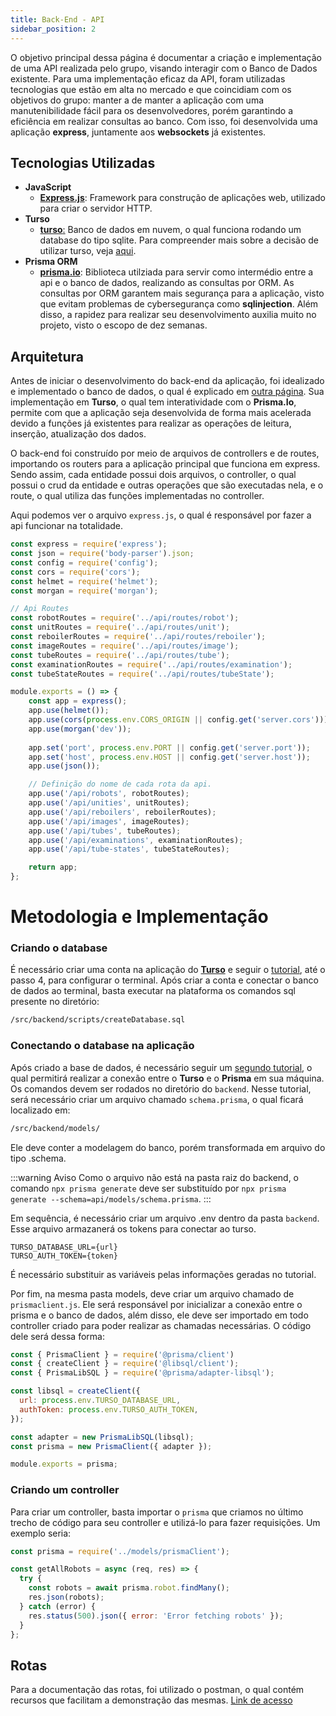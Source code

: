 ```yaml
---
title: Back-End - API
sidebar_position: 2
---
```


O objetivo principal dessa página é documentar a criação e implementação de uma API realizada pelo grupo, visando interagir com o Banco de Dados existente. Para uma implementação eficaz da API, foram utilizadas tecnologias que estão em alta no mercado e que coincidiam com os objetivos do grupo: manter a de manter a aplicação com uma manutenibilidade fácil para os desenvolvedores, porém garantindo a eficiência em realizar consultas ao banco. Com isso, foi desenvolvida uma aplicação **express**, juntamente aos **websockets** já existentes.

## Tecnologias Utilizadas

- **JavaScript**
  - **[Express.js](https://expressjs.com/)**: Framework para construção de aplicações web, utilizado para criar o servidor HTTP.
- **Turso**
  - [**turso**:](https://turso.tech/) Banco de dados em nuvem, o qual funciona rodando um database do tipo sqlite. Para compreender mais sobre a decisão de utilizar turso, veja [aqui](/Sprint%204/banco_de_dados.md).
- **Prisma ORM**
  - [**prisma.io**](https://www.prisma.io/docs/orm/prisma-schema/overview): Biblioteca utilziada para servir como intermédio entre a api e o banco de dados, realizando as consultas por ORM. As consultas por ORM garantem mais segurança para a aplicação, visto que evitam problemas de cybersegurança como **sqlinjection**. Além disso, a rapidez para realizar seu desenvolvimento auxilia muito no projeto, visto o escopo de dez semanas.


## Arquitetura

Antes de iniciar o desenvolvimento do back-end da aplicação,  foi idealizado e implementado o banco de dados, o qual é explicado em [outra página](/Sprint%204/banco_de_dados.md). Sua implementação em **Turso**, o qual tem interatividade com o **Prisma.Io**, permite com que a aplicação seja desenvolvida de forma mais acelerada devido a funções já existentes para realizar as operações de leitura, inserção, atualização dos dados.

O back-end foi construído por meio de arquivos de controllers e de routes, importando os routers para a aplicação principal que funciona em express. Sendo assim, cada entidade possui dois arquivos, o controller, o qual possui o crud da entidade e outras operações que são executadas nela, e o route, o qual utiliza das funções implementadas no controller.

Aqui podemos ver o arquivo `express.js`, o qual é responsável por fazer a api funcionar na totalidade.

```javascript
const express = require('express');
const json = require('body-parser').json;
const config = require('config');
const cors = require('cors');
const helmet = require('helmet');
const morgan = require('morgan');

// Api Routes
const robotRoutes = require('../api/routes/robot');
const unitRoutes = require('../api/routes/unit');
const reboilerRoutes = require('../api/routes/reboiler');
const imageRoutes = require('../api/routes/image');
const tubeRoutes = require('../api/routes/tube');
const examinationRoutes = require('../api/routes/examination');
const tubeStateRoutes = require('../api/routes/tubeState'); 

module.exports = () => {
    const app = express();
    app.use(helmet());
    app.use(cors(process.env.CORS_ORIGIN || config.get('server.cors')));
    app.use(morgan('dev'));
    
    app.set('port', process.env.PORT || config.get('server.port'));
    app.set('host', process.env.HOST || config.get('server.host'));
    app.use(json());

    // Definição do nome de cada rota da api.
    app.use('/api/robots', robotRoutes);
    app.use('/api/unities', unitRoutes);
    app.use('/api/reboilers', reboilerRoutes);
    app.use('/api/images', imageRoutes);
    app.use('/api/tubes', tubeRoutes);
    app.use('/api/examinations', examinationRoutes);
    app.use('/api/tube-states', tubeStateRoutes);

    return app;
};
```

# Metodologia e Implementação

### Criando o database
É necessário criar uma conta na aplicação do [**Turso**](https://turso.tech/) e seguir o [tutorial](https://docs.turso.tech/quickstart), até o passo 4, para configurar o terminal. Após criar a conta e conectar o banco de dados ao terminal, basta executar na plataforma os comandos sql presente no diretório:
```bash
/src/backend/scripts/createDatabase.sql
```

### Conectando o database na aplicação
Após criado a base de dados, é necessário seguir um [segundo tutorial](https://docs.turso.tech/sdk/ts/orm/prisma), o qual permitirá realizar a conexão entre o **Turso** e o **Prisma** em sua máquina. Os comandos devem ser rodados no diretório do `backend`. Nesse tutorial, será necessário criar um arquivo chamado `schema.prisma`, o qual ficará localizado em: 
```bash
/src/backend/models/
```
Ele deve conter a modelagem do banco, porém transformada em arquivo do tipo .schema. 

:::warning Aviso
Como o arquivo não está na pasta raiz do backend, o comando `npx prisma generate` deve ser substituído por `npx prisma generate --schema=api/models/schema.prisma`.
:::

Em sequência, é necessário criar um arquivo .env dentro da pasta `backend`. Esse arquivo armazanerá os tokens para conectar ao turso.

```env
TURSO_DATABASE_URL={url}
TURSO_AUTH_TOKEN={token}
```

É necessário substituir as variáveis pelas informações geradas no tutorial.

Por fim, na mesma pasta models, deve criar um arquivo chamado de `prismaclient.js`. Ele será responsável por inicializar a conexão entre o prisma e o banco de dados, além disso, ele deve ser importado em todo controller criado para poder realizar as chamadas necessárias. O código dele será dessa forma: 
```javascript
const { PrismaClient } = require('@prisma/client')
const { createClient } = require('@libsql/client');
const { PrismaLibSQL } = require('@prisma/adapter-libsql');

const libsql = createClient({
  url: process.env.TURSO_DATABASE_URL,
  authToken: process.env.TURSO_AUTH_TOKEN,
});

const adapter = new PrismaLibSQL(libsql);
const prisma = new PrismaClient({ adapter });

module.exports = prisma;
``` 

### Criando um controller

Para criar um controller, basta importar o `prisma` que criamos no último trecho de código para seu controller e utilizá-lo para fazer requisições. Um exemplo seria:
```javascript
const prisma = require('../models/prismaClient');

const getAllRobots = async (req, res) => {
  try {
    const robots = await prisma.robot.findMany();
    res.json(robots);
  } catch (error) {
    res.status(500).json({ error: 'Error fetching robots' });
  }
};
```
## Rotas 

Para a documentação das rotas, foi utilizado o postman, o qual contém recursos que facilitam a demonstração das mesmas. [Link de acesso](https://www.postman.com/planetary-astronaut-106586/workspace/reboilns-g03/documentation/26958099-16b60531-2533-4099-a7a3-ba5241ad8537)